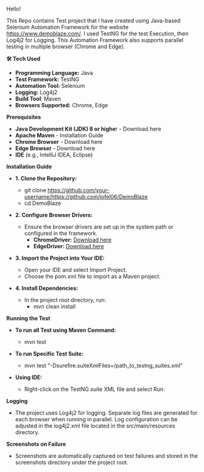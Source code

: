 Hello!

This Repo contains Test project that I have created using Java-based Selenium Automation Framework for the website https://www.demoblaze.com/.
I used TestNG for the test Execution, then Log4j2 for Logging. This Automation Framework also supports parallel testing in multiple browser (Chrome and Edge).

**🛠 Tech Used**
- **Programming Language:** Java
- **Test Framework:** TestNG
- **Automation Tool:** Selenium
- **Logging:** Log4j2
- **Build Tool**: Maven
- **Browsers Supported:** Chrome, Edge


**Prerequisites**
- **Java Development Kit (JDK) 8 or highe**r - Download here
- **Apache Maven** - Installation Guide
- **Chrome Browser** - Download here
- **Edge Browser** - Download here
- **IDE** (e.g., IntelliJ IDEA, Eclipse)


**Installation Guide**
- **1. Clone the Repository:**
    - git clone https://github.com/your-username/https://github.com/jofel06/DemoBlaze
    - cd DemoBlaze
  
- **2. Configure Browser Drivers:**
  - Ensure the browser drivers are set up in the system path or configured in the framework.
    - **ChromeDriver:** [Download here](https://storage.googleapis.com/chrome-for-testing-public/133.0.6943.98/win64/chromedriver-win64.zip)
    - **EdgeDriver:** [Download here](https://msedgedriver.azureedge.net/133.0.3065.59/edgedriver_win64.zip)
  
-  **3. Import the Project into Your IDE:**
    - Open your IDE and select Import Project.
    - Choose the pom.xml file to import as a Maven project.

- **4. Install Dependencies:**
  - In the project root directory, run:
    - mvn clean install

**Running the Test**
- **To run all Test using Maven Command:**
    - mvn test
- **To run Specific Test Suite:**
    - mvn test "-Dsurefire.suiteXmlFiles=/path_to_testng_suites.xml"
  
- **Using IDE:**
    - Right-click on the TestNG suite XML file and select Run.


**Logging**
- The project uses Log4j2 for logging. Separate log files are generated for each browser when running in parallel. Log configuration can be adjusted in the log4j2.xml file located in the src/main/resources directory.


**Screenshots on Failure**
- Screenshots are automatically captured on test failures and stored in the screenshots directory under the project root.
